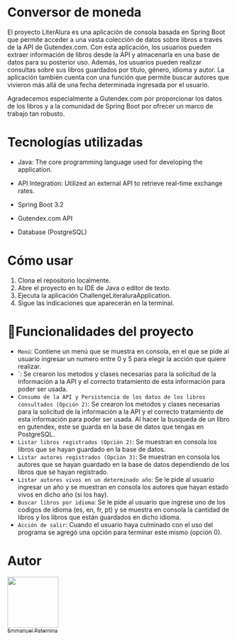# Conversor de moneda

El proyecto LiterAlura es una aplicación de consola basada en Spring Boot que permite acceder a una vasta colección de datos sobre libros a través de la API de Gutendex.com. Con esta aplicación, los usuarios pueden extraer información de libros desde la API y almacenarla en una base de datos para su posterior uso. Además, los usuarios pueden realizar consultas sobre sus libros guardados por título, género, idioma y autor. La aplicación también cuenta con una función que permite buscar autores que vivieron más allá de una fecha determinada ingresada por el usuario.

Agradecemos especialmente a Gutendex.com por proporcionar los datos de los libros y a la comunidad de Spring Boot por ofrecer un marco de trabajo tan robusto.

# Tecnologías utilizadas
- Java: The core programming language used for developing the application.

- API Integration: Utilized an external API to retrieve real-time exchange rates.

- Spring Boot 3.2

- Gutendex.com API

- Database (PostgreSQL)

# Cómo usar
1. Clona el repositorio localmente.
2. Abre el proyecto en tu IDE de Java o editor de texto.
3. Ejecuta la aplicación ChallengeLiteraluraApplication.
5. Sigue las indicaciones que aparecerán en la terminal.

# :hammer:Funcionalidades del proyecto
- `Menú`: Contiene un menú que se muestra en consola, en el que se pide al usuario ingresar un numero entre 0 y 5 para elegir la acción que quiere realizar.
- `: Se crearon los metodos y clases necesarias para la solicitud de la información a la API y el correcto tratamiento de esta información para poder ser usada.
- `Consumo de la API y Persistencia de los datos de los libros consultados (Opción 2)`: Se crearon los metodos y clases necesarias para la solicitud de la información a la API y el correcto tratamiento de esta información para poder ser usada. Al hacer la busqueda de un libro en gutendex, este se guarda en la base de datos que tengas en PostgreSQL.
- `Listar libros registrados (Opción 2)`: Se muestran en consola los libros que se hayan guardado en la base de datos.
- `Listar autores registrados (Opción 3)`: Se muestran en consola los autores que se hayan guardado en la base de datos dependiendo de los libros que se hayan registrado.
- `Listar autores vivos en un determinado año`: Se le pide al usuario ingresar un año y se muestran en consola los autores que hayan estado vivos en dicho año (si los hay).
- `Buscar libros por idioma`: Se le pide al usuario que ingrese uno de los codigos de idioma (es, en, fr, pt) y se muestra en consola la cantidad de libros y los libros que están guardados en dicho idioma.
- `Acción de salir`: Cuando el usuario haya culminado con el uso del programa se agregó una opción para terminar este mismo (opción 0).


# Autor
[<img src="https://avatars.githubusercontent.com/u/168949963?v=4" width=115><br><sub>Emmanuel Paternina</sub>](https://github.com/EmmanuelMPJ)
